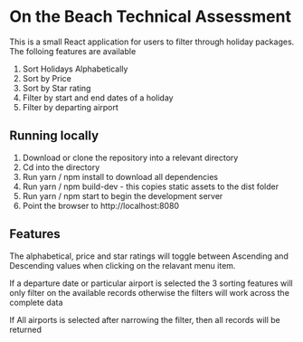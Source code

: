 # On the Beach Technical Assessment

This is a small React application for users to filter through holiday packages. The folloing features are available

1. Sort Holidays Alphabetically
2. Sort by Price
3. Sort by Star rating
4. Filter by start and end dates of a holiday
5. Filter by departing airport

## Running locally 

1. Download or clone the repository into a relevant directory
2. Cd into the directory 
3. Run yarn / npm install to download all dependencies
4. Run yarn / npm build-dev - this copies static assets to the dist folder
5. Run yarn / npm start to begin the development server 
6. Point the browser to http://localhost:8080

## Features

The alphabetical, price and star ratings will toggle between Ascending and Descending values when clicking on the relavant menu item.

If a departure date or particular airport is selected the 3 sorting features will only filter on the available records otherwise the filters will work across the complete data 

If All airports is selected after narrowing the filter, then all records will be returned


